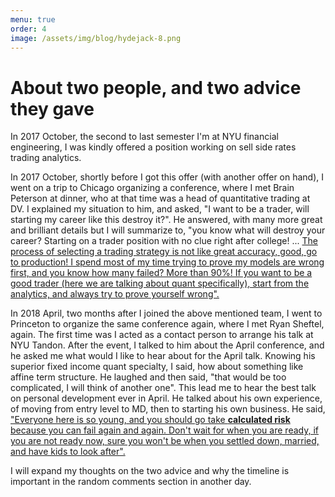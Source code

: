```yaml
---
menu: true
order: 4
image: /assets/img/blog/hydejack-8.png
---
```


# About two people, and two advice they gave

In 2017 October, the second to last semester I'm at NYU financial engineering, I was kindly offered a position working on sell side rates trading analytics.

In 2017 October, shortly before I got this offer (with another offer on hand), I went on a trip to Chicago organizing a conference, where I met Brain Peterson at dinner, who at that time was a head of quantitative trading at DV. I explained my situation to him, and asked, "I want to be a trader, will starting my career like this destroy it?". He answered, with many more great and brilliant details but I will summarize to, "you know what will destroy your career? Starting on a trader position with no clue right after college! ... <u>The process of selecting a trading strategy is not like great accuracy, good, go to production! I spend most of my time trying to prove my models are wrong first, and you know how many failed? More than 90%! If you want to be a good trader (here we are talking about quant specifically), start from the analytics, and always try to prove yourself wrong".</u>

In 2018 April, two months after I joined the above mentioned team, I went to Princeton to organize the same conference again, where I met Ryan Sheftel, again. The first time was I acted as a contact person to arrange his talk at NYU Tandon. After the event, I talked to him about the April conference, and he asked me what would I like to hear about for the April talk. Knowing his superior fixed income quant specialty, I said, how about something like affine term structure. He laughed and then said, "that would be too complicated, I will think of another one". This lead me to hear the best talk on personal development ever in April. He talked about his own experience, of moving from entry level to MD, then to starting his own business. He said, <u>"Everyone here is so young, and you should go take **calculated risk** because you can fail again and again. Don't wait for when you are ready, if you are not ready now, sure you won't be when you settled down, married, and have kids to look after".</u>

I will expand my thoughts on the two advice and why the timeline is important in the random comments section in another day.



